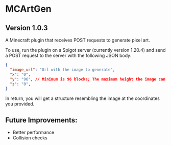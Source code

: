 # MCArtGen
## Version 1.0.3

A Minecraft plugin that receives POST requests to generate pixel art. 

To use, run the plugin on a Spigot server (currently version 1.20.4) and send a POST request to the server with the following JSON body:

```json
{
  "image_url": "Url with the image to generate",
  "x": "0",
  "y": "96", // Minimum is 96 blocks; The maximum height the image can print completely at is 224 blocks
  "z": "0",
}
```

In return, you will get a structure resembling the image at the coordinates you provided.

## Future Improvements:
- Better performance
- Collision checks
